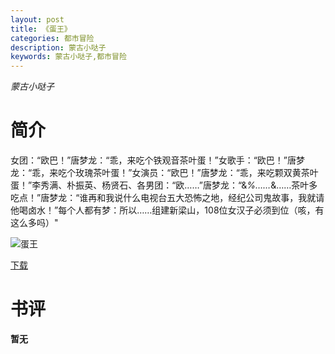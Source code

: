 ```yaml
---
layout: post
title: 《蛋王》
categories: 都市冒险
description: 蒙古小哒子
keywords: 蒙古小哒子,都市冒险
---
```

*蒙古小哒子*
# 简介
女团：“欧巴！”唐梦龙：“乖，来吃个铁观音茶叶蛋！”女歌手：“欧巴！”唐梦龙：“乖，来吃个玫瑰茶叶蛋！”女演员：“欧巴！”唐梦龙：“乖，来吃颗双黄茶叶蛋！”李秀满、朴振英、杨贤石、各男团：“欧……”唐梦龙：“&amp;*%……*&amp;……茶叶多吃点！”唐梦龙：“谁再和我说什么电视台五大恐怖之地，经纪公司鬼故事，我就请他喝卤水！”每个人都有梦：所以……组建新梁山，108位女汉子必须到位（咳，有这么多吗）"

![蛋王](https://cdn.jsdelivr.net/gh/YYbooks0/yybooks0img@master/bookscover2/蛋王.5k2r8curts00.jpg)

[下载](https://link.jscdn.cn/1drv/aHR0cHM6Ly8xZHJ2Lm1zL3QvcyFBaGU2R2dNWmVFb2poel9VWjdnaTk3OXQtNzJlP2U9ZHd6WUk1.tx)

# 书评
**暂无**